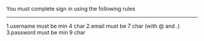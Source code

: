 You must complete sign in using the following rules

_____________________________________________________


1.username must be min 4 char
2.email must be 7 char (with @ and .<something>)
3.password must be min 9 char